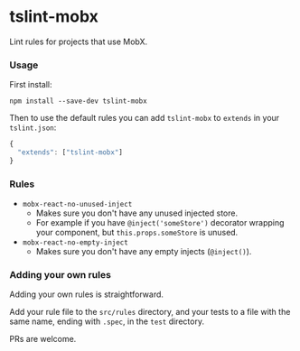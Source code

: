 # tslint-mobx
Lint rules for projects that use MobX.

### Usage
First install:

`npm install --save-dev tslint-mobx`

Then to use the default rules you can add `tslint-mobx` to `extends` in your `tslint.json`:
```js
{
  "extends": ["tslint-mobx"]
}
```
### Rules
- `mobx-react-no-unused-inject`
  - Makes sure you don't have any unused injected store.
  - For example if you have `@inject('someStore')` decorator wrapping your component, but `this.props.someStore` is unused. 
- `mobx-react-no-empty-inject`
  - Makes sure you don't have any empty injects (`@inject()`).
  
### Adding your own rules
Adding your own rules is straightforward.

Add your rule file to the `src/rules` directory, and your tests to a file with the same name, ending with `.spec`, in the `test` directory.

PRs are welcome.
